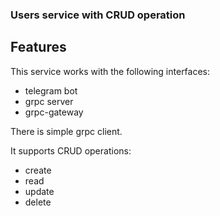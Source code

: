 <h3>Users service with CRUD operation</h3>

## Features

This service works with the following interfaces:

- telegram bot
- grpc server
- grpc-gateway

There is simple grpc client.

It supports CRUD operations:

- create
- read
- update
- delete
